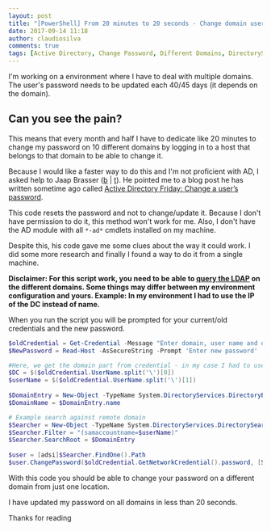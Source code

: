 ```yaml
---
layout: post
title: "[PowerShell] From 20 minutes to 20 seconds - Change domain user password on multiple domains without login into each one"
date: 2017-09-14 11:18
author: claudiosilva
comments: true
tags: [Active Directory, Change Password, Different Domains, DirectorySearcher, LDAP, PowerShell, PowerShell Tip, Scripting]
---
```

I'm working on a environment where I have to deal with multiple domains.
The user's password needs to be updated each 40/45 days (it depends on the domain).

<h2>Can you see the pain?</h2>
This means that every month and half I have to dedicate like 20 minutes to change my password on 10 different domains by logging in to a host that belongs to that domain to be able to change it.

Because I would like a faster way to do this and I'm not proficient with AD, I asked help to Jaap Brasser (<a href="http://www.jaapbrasser.com">b</a> \| <a href="http://@Jaap_Brasser">t</a>). He pointed me to a blog post he has written sometime ago called <a href="http://www.jaapbrasser.com/active-directory-friday-change-user-password/" target="_blank" rel="noopener">Active Directory Friday: Change a user’s password</a>.

This code resets the password and not to change/update it. Because I don't have permission to do it, this method won't work for me. Also, I don't have the AD module with all `*-ad*` cmdlets installed on my machine.

Despite this, his code gave me some clues about the way it could work. I did some more research and finally I found a way to do it from a single machine.

<strong>Disclaimer: For this script work, you need to be able to <a href="https://technet.microsoft.com/en-us/library/aa996205%28v=exchg.65%29.aspx?f=255&amp;MSPPError=-2147217396" target="_blank">query the LDAP</a> on the different domains. Some things may differ between my environment configuration and yours. Example: In my environment I had to use the IP of the DC instead of name.</strong>

When you run the script you will be prompted for your current/old credentials and the new password.

``` powershell
$oldCredential = Get-Credential -Message "Enter domain, user name and old password"
$NewPassword = Read-Host -AsSecureString -Prompt 'Enter new password'

#Here, we get the domain part from credential - in my case I had to use the IP
$DC = $($oldCredential.UserName.split('\')[0])
$userName = $($oldCredential.UserName.split('\')[1])
 
$DomainEntry = New-Object -TypeName System.DirectoryServices.DirectoryEntry "LDAP://$DC" ,$oldCredential.UserName,$($oldCredential.GetNetworkCredential().password)
$DomainName = $DomainEntry.name

# Example search against remote domain
$Searcher = New-Object -TypeName System.DirectoryServices.DirectorySearcher
$Searcher.Filter = "(samaccountname=$userName)"
$Searcher.SearchRoot = $DomainEntry
 
$user = [adsi]$Searcher.FindOne().Path
$user.ChangePassword($oldCredential.GetNetworkCredential().password, [System.Runtime.InteropServices.Marshal]::PtrToStringAuto([System.Runtime.InteropServices.Marshal]::SecureStringToBSTR($NewPassword)))
```

With this code you should be able to change your password on a different domain from just one location.

I have updated my password on all domains in less than 20 seconds.

Thanks for reading
